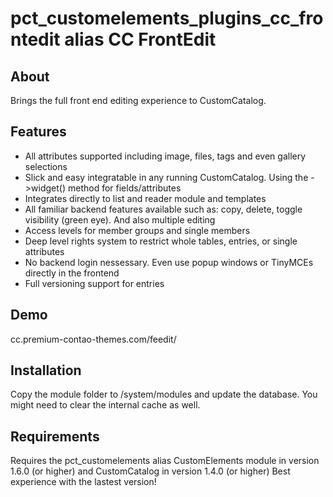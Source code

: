 pct_customelements_plugins_cc_frontedit alias CC FrontEdit
================

About
-----
Brings the full front end editing experience to CustomCatalog.

Features
-------
+ All attributes supported including image, files, tags and even gallery selections
+ Slick and easy integratable in any running CustomCatalog. Using the ->widget() method for fields/attributes
+ Integrates directly to list and reader module and templates
+ All familiar backend features available such as: copy, delete, toggle visibility (green eye). And also multiple editing
+ Access levels for member groups and single members
+ Deep level rights system to restrict whole tables, entries, or single attributes
+ No backend login nessessary. Even use popup windows or TinyMCEs directly in the frontend
+ Full versioning support for entries

Demo
------------
cc.premium-contao-themes.com/feedit/

Installation
------------
Copy the module folder to /system/modules and update the database. You might need to clear the internal cache as well.

Requirements
------------
Requires the pct_customelements alias CustomElements module in version 1.6.0 (or higher) and CustomCatalog in version 1.4.0 (or higher)
Best experience with the lastest version!
